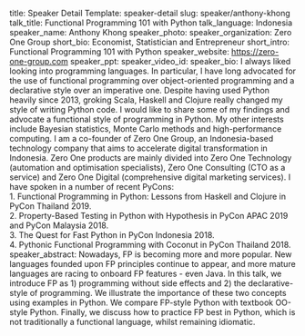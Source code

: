 title: Speaker Detail
Template: speaker-detail
slug: speaker/anthony-khong
talk_title: Functional Programming 101 with Python
talk_language: Indonesia
speaker_name: Anthony Khong
speaker_photo: 
speaker_organization: Zero One Group
short_bio: Economist, Statistician and Entrepreneur
short_intro: Functional Programming 101 with Python
speaker_website: https://zero-one-group.com
speaker_ppt: 
speaker_video_id: 
speaker_bio: I always liked looking into programming languages. In particular, I have long advocated for the use of functional programming over object-oriented programming and a declarative style over an imperative one. Despite having used Python heavily since 2013, groking Scala, Haskell and Clojure really changed my style of writing Python code. I would like to share some of my findings and advocate a functional style of programming in Python. My other interests include Bayesian statistics, Monte Carlo methods and high-performance computing. I am a co-founder of Zero One Group, an Indonesia-based technology company that aims to accelerate digital transformation in Indonesia. Zero One products are mainly divided into Zero One Technology (automation and optimisation specialists), Zero One Consulting (CTO as a service) and Zero One Digital (comprehensive digital marketing services). I have spoken in a number of recent PyCons: <br> 1. Functional Programming in Python: Lessons from Haskell and Clojure in PyCon Thailand 2019. <br> 2. Property-Based Testing in Python with Hypothesis in PyCon APAC 2019 and PyCon Malaysia 2018. <br> 3. The Quest for Fast Python in PyCon Indonesia 2018. <br> 4. Pythonic Functional Programming with Coconut in PyCon Thailand 2018.
speaker_abstract: Nowadays, FP is becoming more and more popular. New languages founded upon FP principles continue to appear, and more mature languages are racing to onboard FP features - even Java. In this talk, we introduce FP as 1) programming without side effects and 2) the declarative-style of programming. 
    We illustrate the importance of these two concepts using examples in Python. We compare FP-style Python with textbook OO-style Python. Finally, we discuss how to practice FP best in Python, which is not traditionally a functional language, whilst remaining idiomatic.
